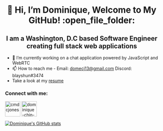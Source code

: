 <h1 align="center">👋 Hi, I’m Dominique, Welcome to My GitHub! :open_file_folder:</h1>
<h2 align="center">I am a Washington, D.C based Software Engineer creating full stack web applications</h2>

- :construction: I’m currently working on a chat application powered by JavaScript and WebRTC
- 📫 How to reach me - Email: domecj13@gmail.com Discord: blayshun#3474
- Take a look at my <a href="https://github.com/cmdcjones/cmdcjones/raw/main/DominiqueChinJones.pdf" target="_blank">resume</a>

<h3 align="left">Connect with me:</h3>
<p align="left">
<a href="https://twitter.com/cmdcjones" target="_blank"><img align="center" src="https://i.ibb.co/Nn7fSV4/icons8-twitter-64.png" alt="cmdcjones" height="50" width="50" /></a>
<a href="https://www.linkedin.com/in/dominique-chin-jones-848b04150/" target="_blank"><img align="center" src="https://i.ibb.co/LNBRLRM/icons8-linkedin-64.png" alt="dominique-chin-jones" height="50" width="50" /></a>
</p>

[![Dominique's GitHub stats](https://github-readme-stats.vercel.app/api?username=cmdcjones&show_icons=true&theme=tokyonight)](https://github.com/cmdcjones/github-readme-stats)

<!---
cmdcjones/cmdcjones is a ✨ special ✨ repository because its `README.md` (this file) appears on your GitHub profile.
You can click the Preview link to take a look at your changes.
--->
